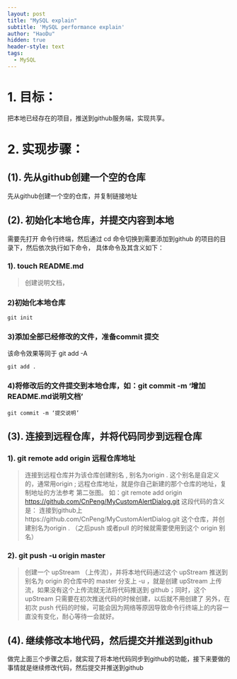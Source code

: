 ```yaml
---
layout: post
title: "MySQL explain"
subtitle: 'MySQL performance explain'
author: "HaoDu"
hidden: true
header-style: text
tags:
  - MySQL
---
```

# 1. 目标：
 把本地已经存在的项目，推送到github服务端，实现共享。
 
 # 2. 实现步骤：
 ## (1). 先从github创建一个空的仓库
 
 先从github创建一个空的仓库，并复制链接地址
 
 ## (2). 初始化本地仓库，并提交内容到本地
 需要先打开 命令行终端，然后通过 cd 命令切换到需要添加到github 的项目的目录下，然后依次执行如下命令， 具体命令及其含义如下：
 ### 1). touch README.md
 
 > 创建说明文档，
 ### 2)初始化本地仓库
 
 ```
 git init
 ```
 ###  3)添加全部已经修改的文件，准备commit 提交
 
 该命令效果等同于 git add -A
 
 ```
 git add .
 ```
 ###  4)将修改后的文件提交到本地仓库，如：git commit -m ‘增加README.md说明文档’
 
 ```
 git commit -m ‘提交说明’
 ```
 ## (3). 连接到远程仓库，并将代码同步到远程仓库
 
 ### 1). git remote add origin 远程仓库地址
 > 连接到远程仓库并为该仓库创建别名 , 别名为origin . 这个别名是自定义的，通常用origin ; 远程仓库地址，就是你自己新建的那个仓库的地址，复制地址的方法参考 第二张图。
 如：git remote add origin https://github.com/CnPeng/MyCustomAlertDialog.git 这段代码的含义是： 连接到github上https://github.com/CnPeng/MyCustomAlertDialog.git 这个仓库，并创建别名为origin . （之后push 或者pull 的时候就需要使用到这个 origin 别名）
 
 ### 2). git push -u origin master
 > 创建一个 upStream （上传流），并将本地代码通过这个 upStream 推送到 别名为 origin 的仓库中的 master 分支上
 -u ，就是创建 upStream 上传流，如果没有这个上传流就无法将代码推送到 github；同时，这个 upStream 只需要在初次推送代码的时候创建，以后就不用创建了
 另外，在初次 push 代码的时候，可能会因为网络等原因导致命令行终端上的内容一直没有变化，耐心等待一会就好。
 
 
 ## (4). 继续修改本地代码，然后提交并推送到github
 做完上面三个步骤之后，就实现了将本地代码同步到github的功能，接下来要做的事情就是继续修改代码，然后提交并推送到github
 
 
 
 
 
 
 
 
 
 
 
 
 
 
